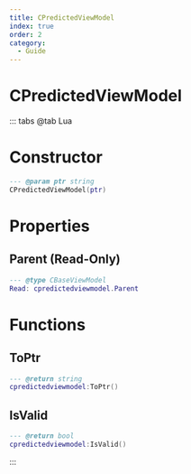 ```yaml
---
title: CPredictedViewModel
index: true
order: 2
category:
  - Guide
---
```


# CPredictedViewModel

::: tabs
@tab Lua
# Constructor
```lua
--- @param ptr string
CPredictedViewModel(ptr)
```
# Properties
## Parent (Read-Only)
```lua
--- @type CBaseViewModel
Read: cpredictedviewmodel.Parent
```
# Functions
## ToPtr
```lua
--- @return string
cpredictedviewmodel:ToPtr()
```
## IsValid
```lua
--- @return bool
cpredictedviewmodel:IsValid()
```

:::